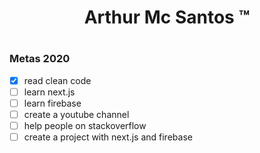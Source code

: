 <h1 align="center">Arthur Mc Santos &trade; <h1>  
  
### Metas 2020

- [x] read clean code
- [ ] learn next.js
- [ ] learn firebase
- [ ] create a youtube channel
- [ ] help people on stackoverflow
- [ ] create a project with next.js and firebase
